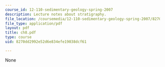 ```yaml
---
course_id: 12-110-sedimentary-geology-spring-2007
description: Lecture notes about stratigraphy.
file_location: /coursemedia/12-110-sedimentary-geology-spring-2007/8270dd2992e52d6e834efe19038dcf61_ch8.pdf
file_type: application/pdf
layout: pdf
title: ch8.pdf
type: course
uid: 8270dd2992e52d6e834efe19038dcf61

---
```

None